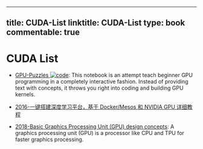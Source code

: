 
---
title: CUDA-List
linktitle: CUDA-List
type: book
commentable: true
---

# CUDA List

- [GPU-Puzzles ![code](https://ng-tech.icu/assets/code.svg)](https://github.com/srush/GPU-Puzzles): This notebook is an attempt teach beginner GPU programming in a completely interactive fashion. Instead of providing text with concepts, it throws you right into coding and building GPU kernels.

- [2016-一键搭建深度学习平台，基于 Docker/Mesos 和 NVIDIA GPU 详细教程](https://parg.co/Aq1)

- [2018-Basic Graphics Processing Unit (GPU) design concepts](https://iq.opengenus.org/basic-graphics-processing-unit-gpu-design-concepts/): A graphics processing unit (GPU) is a processor like CPU and TPU for faster graphics processing.

    